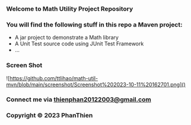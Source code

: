 ### Welcome to Math Utility Project Repository

### You will find the following stuff in this repo a Maven project:

* A jar project to demonstrate a Math library
* A Unit Test source code using JUnit Test Framework
* ...

### Screen Shot
![https://github.com/ttlihao/math-util-mvn/blob/main/screenshot/Screenshot%202023-10-11%20162701.png]()

### Connect me via thienphan20122003@gmail.com
### Copyright &#169; 2023 PhanThien

